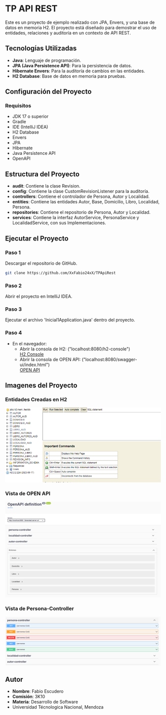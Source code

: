 # TP API REST

Este es un proyecto de ejemplo realizado con JPA, Envers, y una base de datos en memoria H2. El proyecto está diseñado para demostrar el uso de entidades, relaciones y auditoría en un contexto de API REST.

## Tecnologías Utilizadas

- **Java**: Lenguaje de programación.
- **JPA (Java Persistence API)**: Para la persistencia de datos.
- **Hibernate Envers**: Para la auditoría de cambios en las entidades.
- **H2 Database**: Base de datos en memoria para pruebas.

## Configuración del Proyecto

### Requisitos

- JDK 17 o superior
- Gradle
- IDE (IntelliJ IDEA)
- H2 Database
- Envers
- JPA
- Hibernate
- Java Persistence API
- OpenAPI

## Estructura del Proyecto
- **audit**: Contiene la clase Revision.
- **config**: Contiene la clase CustomRevisionListener para la auditoría.
- **controllers**: Contiene el controlador de Persona, Autor y Localidad.
- **entities**: Contiene las entidades Autor, Base, Domicilio, Libro, Localidad, Persona.
- **repositories**: Contiene el repositorio de Persona, Autor y Localidad.
- **services**: Contiene la interfaz AutorService, PersonaService y LocalidadService, con sus Implementaciones.

## Ejecutar el Proyecto
### Paso 1
Descargar el repositorio de GitHub.

```bash
git clone https://github.com/XxFabio24xX/TPApiRest
```
### Paso 2
Abrir el proyecto en IntelliJ IDEA.
### Paso 3
Ejecutar el archivo 'Inicial1Application.java' dentro del proyecto.

### Paso 4
- En el navegador: 
  - Abrir la consola de H2: ("localhost:8080/h2-console")\
  [H2 Console](http://localhost:8080/h2-console)
  - Abrir la consola de OPEN API: ("localhost:8080/swagger-ui/index.html")\
  [OPEN API](http://localhost:8080/swagger-ui/index.html)



## Imagenes del Proyecto
### Entidades Creadas en H2
![H2](./capturas%20proyecto/captura%20h2.png)

### Vista de OPEN API
![OPEN API](./capturas%20proyecto/Open%20API.png)

### Vista de Persona-Controller
![PERSONA-CONTROLLER](./capturas%20proyecto/Controller.png)

## Autor

- **Nombre**: Fabio Escudero
- **Comisión**: 3K10
- **Materia**: Desarrollo de Software
- Universidad Técnologica Nacional, Mendoza